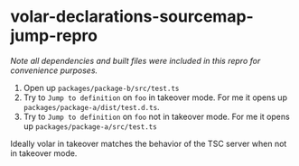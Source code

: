 # volar-declarations-sourcemap-jump-repro
_Note all dependencies and built files were included in this repro for convenience purposes._

1. Open up `packages/package-b/src/test.ts`
2. Try to `Jump to definition` on `foo` in takeover mode.
   For me it opens up `packages/package-a/dist/test.d.ts`.
3. Try to `Jump to definition` on `foo` not in takeover mode.
   For me it opens up `packages/package-a/src/test.ts`

Ideally volar in takeover matches the behavior of the TSC server when not in takeover mode.
